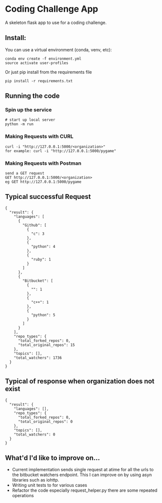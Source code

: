 # Coding Challenge App

A skeleton flask app to use for a coding challenge.

## Install:

You can use a virtual environment (conda, venv, etc):
```
conda env create -f environment.yml
source activate user-profiles
```

Or just pip install from the requirements file
``` 
pip install -r requirements.txt
```

## Running the code

### Spin up the service

```
# start up local server
python -m run 
```

### Making Requests with CURL

```
curl -i "http://127.0.0.1:5000/<organization>"
for example: curl -i "http://127.0.0.1:5000/pygame"
```
### Making Requests with Postman
```
send a GET request 
GET http://127.0.0.1:5000/<organization>
eg GET http://127.0.0.1:5000/pygame
```


## Typical successful Request  
```
{
  "result": {
    "languages": [
      {
        "Github": [
          {
            "c": 3
          },
          {
            "python": 4
          },
          {
            "ruby": 1
          }
        ]
      },
      {
        "Bitbucket": [
          {
            "": 1
          },
          {
            "c++": 1
          },
          {
            "python": 5
          }
        ]
      }
    ],
    "repo_types": {
      "total_forked_repos": 0,
      "total_original_repos": 15
    },
    "topics": [],
    "total_watchers": 1736
  }
}
```
## Typical of response when organization does not exist

```
{
  "result": {
    "languages": [],
    "repo_types": {
      "total_forked_repos": 0,
      "total_original_repos": 0
    },
    "topics": [],
    "total_watchers": 0
  }
}
```


## What'd I'd like to improve on...
- Current implementation sends single request at atime for all the urls to the bitbucket
watchers endpoint. This I can improve on by using asyn libraries such as iohttp.
- Writing unit tests to for various cases
- Refactor the code especially request_helper.py there are some repeated operations


